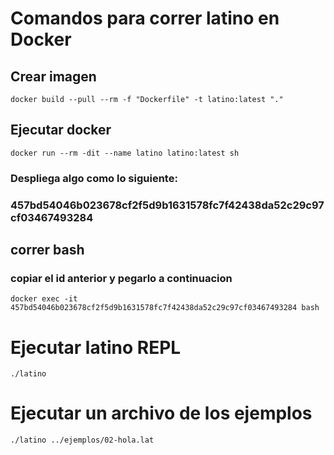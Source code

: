 # Comandos para correr latino en Docker

## Crear imagen
`docker build --pull --rm -f "Dockerfile" -t latino:latest "."`

## Ejecutar docker
`docker run --rm -dit --name latino latino:latest sh`
### Despliega algo como lo siguiente:
### 457bd54046b023678cf2f5d9b1631578fc7f42438da52c29c97cf03467493284

## correr bash
### copiar el id anterior y pegarlo a continuacion
`docker exec -it 457bd54046b023678cf2f5d9b1631578fc7f42438da52c29c97cf03467493284 bash`

# Ejecutar latino REPL
`./latino`

# Ejecutar un archivo de los ejemplos
`./latino ../ejemplos/02-hola.lat`